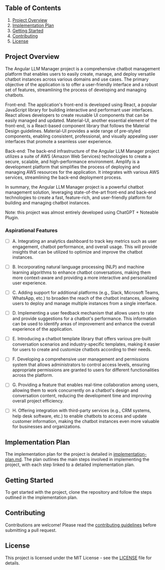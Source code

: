 
## Table of Contents

1. [Project Overview](#project-overview)
2. [Implementation Plan](#implementation-plan)
3. [Getting Started](#getting-started)
4. [Contributing](#contributing)
5. [License](#license)

## Project Overview

The Angular LLM Manager project is a comprehensive chatbot management platform that enables users to easily create, manage, and deploy versatile chatbot instances across various domains and use cases. The primary objective of the application is to offer a user-friendly interface and a robust set of features, streamlining the process of developing and managing chatbots.

Front-end: The application's front-end is developed using React, a popular JavaScript library for building interactive and performant user interfaces. React allows developers to create reusable UI components that can be easily managed and updated. Material-UI, another essential element of the front-end, is a React-based component library that follows the Material Design guidelines. Material-UI provides a wide range of pre-styled components, enabling consistent, professional, and visually appealing user interfaces that promote a seamless user experience.

Back-end: The back-end infrastructure of the Angular LLM Manager project utilizes a suite of AWS (Amazon Web Services) technologies to create a secure, scalable, and high-performance environment. Amplify is a development platform that simplifies the process of deploying and managing AWS resources for the application. It integrates with various AWS services, streamlining the back-end deployment process.

In summary, the Angular LLM Manager project is a powerful chatbot management solution, leveraging state-of-the-art front-end and back-end technologies to create a fast, feature-rich, and user-friendly platform for building and managing chatbot instances.

Note: this project was almost entirely developed using ChatGPT + Noteable Plugin.

### Aspirational Features

- [ ] A. Integrating an analytics dashboard to track key metrics such as user engagement, chatbot performance, and overall usage. This will provide insights that can be utilized to optimize and improve the chatbot instances.

- [ ] B. Incorporating natural language processing (NLP) and machine learning algorithms to enhance chatbot conversations, making them more context-aware and providing a more interactive and personalized user experience.

- [ ] C. Adding support for additional platforms (e.g., Slack, Microsoft Teams, WhatsApp, etc.) to broaden the reach of the chatbot instances, allowing users to deploy and manage multiple instances from a single interface.

- [ ] D. Implementing a user feedback mechanism that allows users to rate and provide suggestions for a chatbot's performance. This information can be used to identify areas of improvement and enhance the overall experience of the application.

- [ ] E. Introducing a chatbot template library that offers various pre-built conversation scenarios and industry-specific templates, making it easier for users to create and customize chatbots according to their needs.

- [ ] F. Developing a comprehensive user management and permissions system that allows administrators to control access levels, ensuring appropriate permissions are granted to users for different functionalities across the platform.

- [ ] G. Providing a feature that enables real-time collaboration among users, allowing them to work concurrently on a chatbot's design and conversation content, reducing the development time and improving overall project efficiency.

- [ ] H. Offering integration with third-party services (e.g., CRM systems, help desk software, etc.) to enable chatbots to access and update customer information, making the chatbot instances even more valuable for businesses and organizations.

## Implementation Plan

The implementation plan for the project is detailed in [implementation-plan.md](https://github.com/matthewhand/angular-llm-manager/blob/main/implementation-plan.md). The plan outlines the main steps involved in implementing the project, with each step linked to a detailed implementation plan.

## Getting Started

To get started with the project, clone the repository and follow the steps outlined in the implementation plan.

## Contributing

Contributions are welcome! Please read the [contributing guidelines](CONTRIBUTING.md) before submitting a pull request.

## License

This project is licensed under the MIT License - see the [LICENSE](LICENSE) file for details.
